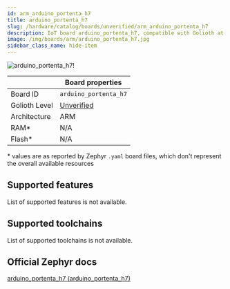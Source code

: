 ```yaml
---
id: arm_arduino_portenta_h7
title: arduino_portenta_h7
slug: /hardware/catalog/boards/unverified/arm_arduino_portenta_h7
description: IoT board arduino_portenta_h7, compatible with Golioth at unverified level.
image: /img/boards/arm/arduino_portenta_h7.jpg
sidebar_class_name: hide-item
---
```


[//]: # (This is an auto-generated file, do not edit! Changes to it will be lost upon re-generation)

![arduino_portenta_h7!](/img/boards/arm/arduino_portenta_h7.jpg "arduino_portenta_h7")

|                | Board properties     |
| -------------  | -------------------- |
| Board ID       | `arduino_portenta_h7` |
| Golioth Level  | [Unverified](/hardware#unverified-boards) |
| Architecture   | ARM |
| RAM*           | N/A |
| Flash*         | N/A |

\* values are as reported by Zephyr `.yaml` board files, which don't represent the overall available resources



## Supported features

List of supported features is not available.

## Supported toolchains

List of supported toolchains is not available.

## Official Zephyr docs

[arduino_portenta_h7 (arduino_portenta_h7)](https://docs.zephyrproject.org/latest/boards/arm/arduino_portenta_h7/doc/index.html)
